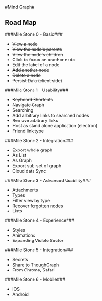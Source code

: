 #Mind Graph#
## Road Map ##
###Mile Stone 0 - Basic###
- ~~View a node~~
- ~~View the node's parents~~
- ~~View the node's children~~
- ~~Click to focus on another node~~
- ~~Edit the label of a node~~
- ~~Add another node~~
- ~~Delete a node~~
- ~~Persist Data (client side)~~

###Mile Stone 1 - Usability###
- ~~Keyboard Shortcuts~~
 - ~~Navigate Graph~~
- Searching
- Add arbitrary links to searched nodes
- Remove arbitrary links
- Host as stand alone application (electron)
- Friend link type

###Mile Stone 2 - Integration###
- Export whole graph
 - As List
 - As Graph
- Export sub-set of graph
- Cloud data Sync

###Mile Stone 3 - Advanced Usability###
- Attachments
- Types
- Filter view by type
- Recover forgotten nodes
- Lists

###Mile Stone 4 - Experience###
- Styles
- Animations
- Expanding Visible Sector

###Mile Stone 5 - Integration###
- Secrets
- Share to ThoughGraph
 - From Chrome, Safari

###Mile Stone 6 - Mobile###
- iOS
- Android